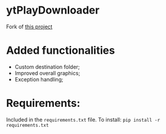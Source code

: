 # ytPlayDownloader
Fork of [this project](https://github.com/preethamb97/Youtube-Playlist-downloader-using-python)

# Added functionalities
- Custom destination folder;
- Improved overall graphics;
- Exception handling;

# Requirements:
Included in the ```requirements.txt``` file. To install:
```pip install -r requirements.txt```
